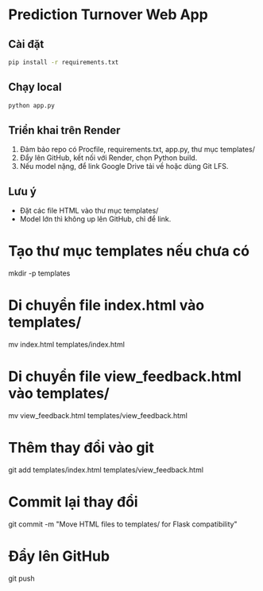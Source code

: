 # Prediction Turnover Web App

## Cài đặt
```bash
pip install -r requirements.txt
```

## Chạy local
```bash
python app.py
```

## Triển khai trên Render
1. Đảm bảo repo có Procfile, requirements.txt, app.py, thư mục templates/
2. Đẩy lên GitHub, kết nối với Render, chọn Python build.
3. Nếu model nặng, để link Google Drive tải về hoặc dùng Git LFS.

## Lưu ý
- Đặt các file HTML vào thư mục templates/
- Model lớn thì không up lên GitHub, chỉ để link.



# Tạo thư mục templates nếu chưa có
mkdir -p templates

# Di chuyển file index.html vào templates/
mv index.html templates/index.html

# Di chuyển file view_feedback.html vào templates/
mv view_feedback.html templates/view_feedback.html

# Thêm thay đổi vào git
git add templates/index.html templates/view_feedback.html

# Commit lại thay đổi
git commit -m "Move HTML files to templates/ for Flask compatibility"

# Đẩy lên GitHub
git push
